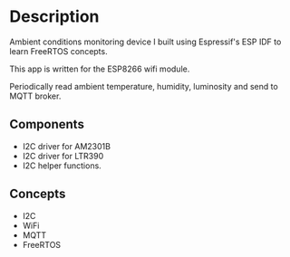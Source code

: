 # Description
Ambient conditions monitoring device I built using Espressif's ESP IDF to learn FreeRTOS concepts.

This app is written for the ESP8266 wifi module.

Periodically read ambient temperature, humidity, luminosity and send to MQTT broker.

## Components
- I2C driver for AM2301B
- I2C driver for LTR390
- I2C helper functions.

## Concepts
- I2C
- WiFi
- MQTT
- FreeRTOS

